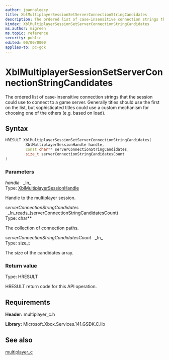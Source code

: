 ```yaml
---
author: joannaleecy
title: XblMultiplayerSessionSetServerConnectionStringCandidates
description: The ordered list of case-insensitive connection strings that the session could use to connect to a game server. Generally titles should use the first on the list, but sophisticated titles could use a custom mechanism for choosing one of the others (e.g. based on load).
kindex: XblMultiplayerSessionSetServerConnectionStringCandidates
ms.author: migreen
ms.topic: reference
security: public
edited: 00/00/0000
applies-to: pc-gdk
---
```


# XblMultiplayerSessionSetServerConnectionStringCandidates  

The ordered list of case-insensitive connection strings that the session could use to connect to a game server. Generally titles should use the first on the list, but sophisticated titles could use a custom mechanism for choosing one of the others (e.g. based on load).  

## Syntax  
  
```cpp
HRESULT XblMultiplayerSessionSetServerConnectionStringCandidates(  
         XblMultiplayerSessionHandle handle,  
         const char** serverConnectionStringCandidates,  
         size_t serverConnectionStringCandidatesCount  
)  
```  
  
### Parameters  
  
*handle* &nbsp;&nbsp;\_In\_  
Type: [XblMultiplayerSessionHandle](../handles/xblmultiplayersessionhandle.md)  
  
Handle to the multiplayer session.  
  
*serverConnectionStringCandidates* &nbsp;&nbsp;\_In\_reads\_(serverConnectionStringCandidatesCount)  
Type: char**  
  
The collection of connection paths.  
  
*serverConnectionStringCandidatesCount* &nbsp;&nbsp;\_In\_  
Type: size_t  
  
The size of the candidates array.  
  
  
### Return value  
Type: HRESULT
  
HRESULT return code for this API operation.
  
## Requirements  
  
**Header:** multiplayer_c.h
  
**Library:** Microsoft.Xbox.Services.141.GSDK.C.lib
  
## See also  
[multiplayer_c](../multiplayer_c_members.md)  
  
  